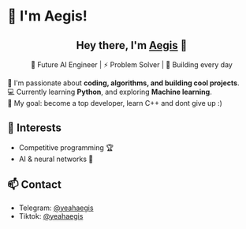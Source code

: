 # 👋 I'm Aegis!

<h2 align="center">Hey there, I'm <a href="https://github.com/yeahaegis">Aegis</a> 👋</h2>
<p align="center">🚀 Future AI Engineer | ⚡ Problem Solver | 🧠 Building every day</p>

🎯 I'm passionate about **coding, algorithms, and building cool projects**.  
💻 Currently learning **Python**, and exploring **Machine learning**.  
🚀 My goal: become a top developer, learn C++ and dont give up :)

## 🧠 Interests
- Competitive programming 🏆  
- AI & neural networks 🤖    

## 📫 Contact
- Telegram: [@yeahaegis](https://t.me/avvome)
- Tiktok: [@yeahaegis](https://www.tiktok.com/@whatismystylebro)



